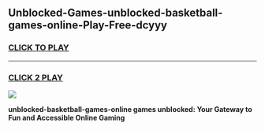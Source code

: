 
## Unblocked-Games-unblocked-basketball-games-online-Play-Free-dcyyy
<h3>
<a href="https://premium76.site?title=unblocked-basketball-games-online&ref=20A">CLICK TO PLAY</a></h3>
<hr>

<h3>
<a href="https://premium76.site?title=unblocked-basketball-games-online&ref=20A">CLICK 2 PLAY</a>
  
</h3>

<a href="https://premium76.site?title=unblocked-basketball-games-online&ref=20A"><img src="https://clearcache.store/games.png"></a>


**unblocked-basketball-games-online games unblocked: Your Gateway to Fun and Accessible Online Gaming**
